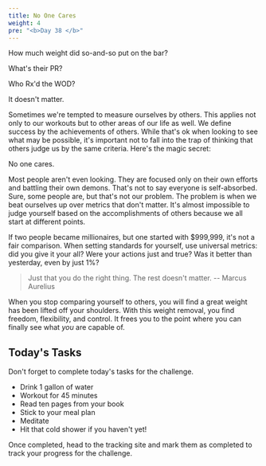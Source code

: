 ```yaml
---
title: No One Cares
weight: 4
pre: "<b>Day 38 </b>"
---
```


How much weight did so-and-so put on the bar?

What's their PR?

Who Rx'd the WOD?

It doesn't matter.

Sometimes we're tempted to measure ourselves by others. This applies not only to our workouts but to other areas of our life as well. We define success by the achievements of others. While that's ok when looking to see what may be possible, it's important not to fall into the trap of thinking that others judge us by the same criteria.  Here's the magic secret:

No one cares.

Most people aren't even looking. They are focused only on their own efforts and battling their own demons. That's not to say everyone is self-absorbed. Sure, some people are, but that's not our problem. The problem is when we beat ourselves up over metrics that don't matter. It's almost impossible to judge yourself based on the accomplishments of others because we all start at different points.

If two people became millionaires, but one started with $999,999, it's not a fair comparison. When setting standards for yourself, use universal metrics: did you give it your all? Were your actions just and true? Was it better than yesterday, even by just 1%?

>Just that you do the right thing. The rest doesn't matter.
> -- Marcus Aurelius

When you stop comparing yourself to others, you will find a great weight has been lifted off your shoulders. With this weight removal, you find freedom, flexibility, and control. It frees you to the point where you can finally see what _you_ are capable of.

## Today's Tasks
Don't forget to complete today's tasks for the challenge.
- Drink 1 gallon of water
- Workout for 45 minutes
- Read ten pages from your book
- Stick to your meal plan
- Meditate
- Hit that cold shower if you haven't yet!

Once completed, head to the tracking site and mark them as completed to track your progress for the challenge.
